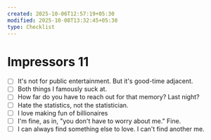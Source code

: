 ```yaml
---
created: 2025-10-06T12:57:19+05:30
modified: 2025-10-08T13:32:45+05:30
type: Checklist
---
```


# Impressors 11

- [ ] It's not for public entertainment. But it's good-time adjacent.
- [ ] Both things I famously suck at.
- [ ] How far do you have to reach out for that memory? Last night?
- [ ] Hate the statistics, not the statistician.
- [ ] I love making fun of billionaires
- [ ] I'm fine, as in, "you don't have to worry about me." Fine.
- [ ] I can always find something else to love. I can't find another me.
